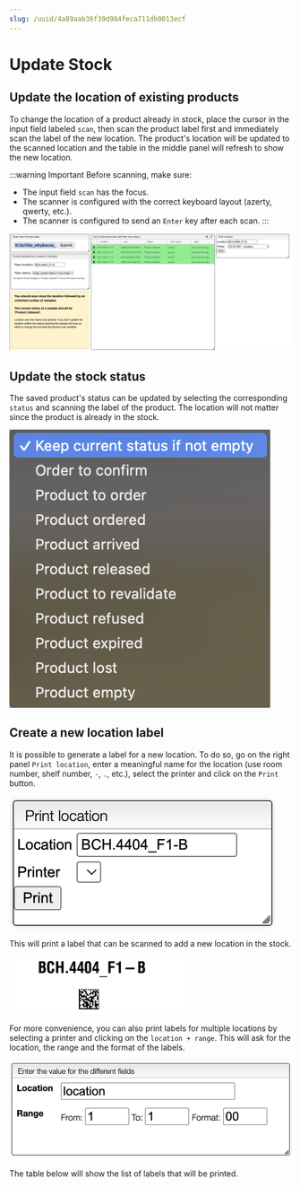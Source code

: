 ```yaml
---
slug: /uuid/4a89aab36f39d984feca711db0013ecf
---
```


# Update Stock

## Update the location of existing products

To change the location of a product already in stock, place the cursor in the input field labeled `scan`, then scan the product label first and immediately scan the label of the new location. The product's location will be updated to the scanned location and the table in the middle panel will refresh to show the new location.

:::warning Important
Before scanning, make sure:
- The input field `scan` has the focus.
- The scanner is configured with the correct keyboard layout (azerty, qwerty, etc.).
- The scanner is configured to send an `Enter` key after each scan.
:::

![global](global_view.png)

## Update the stock status

The saved product's status can be updated by selecting the corresponding `status` and scanning the label of the product. The location will not matter since the product is already in the stock.

![list_status](list_status.png)


## Create a new location label

It is possible to generate a label for a new location. To do so, go on the right panel `Print location`, enter a meaningful name for the location (use room number, shelf number, `-`, `.`, etc.), select the printer and click on the `Print` button.

![create_loc](create_location.png)

This will print a label that can be scanned to add a new location in the stock.

![qr_data_matrix](qr_data_matrix.png)

For more convenience, you can also print labels for multiple locations by selecting a printer and clicking on the `location + range`. This will ask for the location, the range and the format of the labels.

![location_range](location_range.png)

The table below will show the list of labels that will be printed.